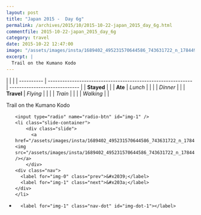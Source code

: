 ```yaml
---
layout: post
title: "Japan 2015 -  Day 6g"
permalink: /archives/2015/10/2015-10-22-japan_2015_day_6g.html
commentfile: 2015-10-22-japan_2015_day_6g
category: travel
date: 2015-10-22 12:47:00
image: "/assets/images/insta/1689402_495231570644586_743631722_n_17844914899047535.jpg"
excerpt: |
  Trail on the Kumano Kodo
---
```


|            |                                                              |
| ---------- | ------------------------------------------------------------ | ----------------------------- |
| **Stayed** |  |
| **Ate**    | _Lunch_                                                      |          |
|            | _Dinner_                                                     |          |
| **Travel** | _Flying_                                                     |          |
|            | _Train_                                                      |          |
|            | _Walking_                                                    |          |


Trail on the Kumano Kodo


<ul class="slides">

    <input type="radio" name="radio-btn" id="img-1" />
    <li class="slide-container">
        <div class="slide">
          <a href="/assets/images/insta/1689402_495231570644586_743631722_n_17844914899047535.jpg"><img src="/assets/images/insta/1689402_495231570644586_743631722_n_17844914899047535.jpg" /></a>
        </div>
    <div class="nav">
      <label for="img-0" class="prev">&#x2039;</label>
      <label for="img-1" class="next">&#x203a;</label>
    </div>
    </li>
			
<li class="nav-dots">

      <label for="img-1" class="nav-dot" id="img-dot-1"></label>

</li>
</ul>        
             

		